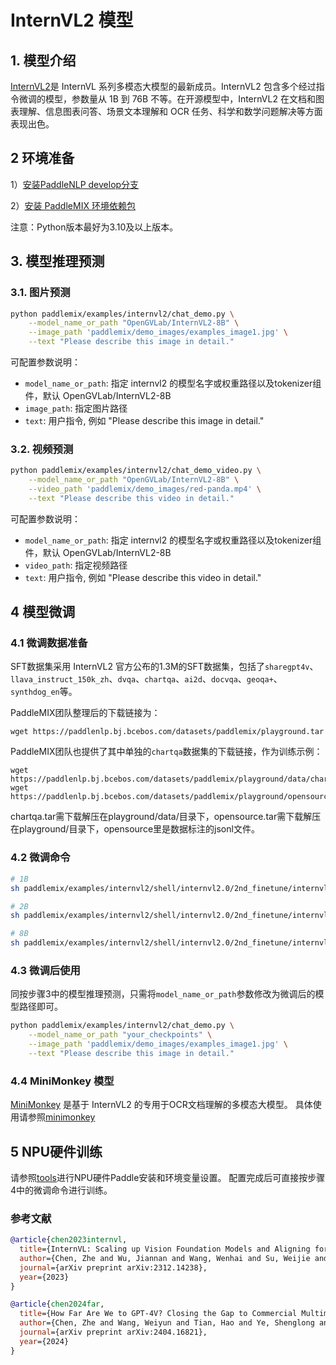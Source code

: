# InternVL2 模型

## 1. 模型介绍

[InternVL2](https://internvl.github.io/blog/2024-07-02-InternVL-2.0/)是 InternVL 系列多模态大模型的最新成员。InternVL2 包含多个经过指令微调的模型，参数量从 1B 到 76B 不等。在开源模型中，InternVL2 在文档和图表理解、信息图表问答、场景文本理解和 OCR 任务、科学和数学问题解决等方面表现出色。

## 2 环境准备

1）[安装PaddleNLP develop分支](https://github.com/PaddlePaddle/PaddleNLP?tab=readme-ov-file#%E5%AE%89%E8%A3%85)

2）[安装 PaddleMIX 环境依赖包](https://github.com/PaddlePaddle/PaddleMIX/tree/b4f97ff859e1964c839fc5fab94f7ba63b1e5959?tab=readme-ov-file#%E5%AE%89%E8%A3%85)

注意：Python版本最好为3.10及以上版本。

## 3. 模型推理预测

### 3.1. 图片预测
```bash
python paddlemix/examples/internvl2/chat_demo.py \
    --model_name_or_path "OpenGVLab/InternVL2-8B" \
    --image_path 'paddlemix/demo_images/examples_image1.jpg' \
    --text "Please describe this image in detail."
```
可配置参数说明：
  * `model_name_or_path`: 指定 internvl2 的模型名字或权重路径以及tokenizer组件，默认 OpenGVLab/InternVL2-8B
  * `image_path`: 指定图片路径
  * `text`: 用户指令, 例如 "Please describe this image in detail."

### 3.2. 视频预测
```bash
python paddlemix/examples/internvl2/chat_demo_video.py \
    --model_name_or_path "OpenGVLab/InternVL2-8B" \
    --video_path 'paddlemix/demo_images/red-panda.mp4' \
    --text "Please describe this video in detail."
```
可配置参数说明：
  * `model_name_or_path`: 指定 internvl2 的模型名字或权重路径以及tokenizer组件，默认 OpenGVLab/InternVL2-8B
  * `video_path`: 指定视频路径
  * `text`: 用户指令, 例如 "Please describe this video in detail."


## 4 模型微调

### 4.1 微调数据准备

SFT数据集采用 InternVL2 官方公布的1.3M的SFT数据集，包括了`sharegpt4v`、`llava_instruct_150k_zh`、`dvqa`、`chartqa`、`ai2d`、`docvqa`、`geoqa+`、`synthdog_en`等。

PaddleMIX团队整理后的下载链接为：
```
wget https://paddlenlp.bj.bcebos.com/datasets/paddlemix/playground.tar
```

PaddleMIX团队也提供了其中单独的`chartqa`数据集的下载链接，作为训练示例：
```
wget https://paddlenlp.bj.bcebos.com/datasets/paddlemix/playground/data/chartqa.tar
wget https://paddlenlp.bj.bcebos.com/datasets/paddlemix/playground/opensource.tar
```
chartqa.tar需下载解压在playground/data/目录下，opensource.tar需下载解压在playground/目录下，opensource里是数据标注的jsonl文件。

### 4.2 微调命令

```bash
# 1B
sh paddlemix/examples/internvl2/shell/internvl2.0/2nd_finetune/internvl2_1b_qwen2_0_5b_dynamic_res_2nd_finetune_full.sh

# 2B
sh paddlemix/examples/internvl2/shell/internvl2.0/2nd_finetune/internvl2_2b_internlm2_1_8b_dynamic_res_2nd_finetune_full.sh

# 8B
sh paddlemix/examples/internvl2/shell/internvl2.0/2nd_finetune/internvl2_8b_internlm2_7b_dynamic_res_2nd_finetune_full.sh
```

### 4.3 微调后使用

同按步骤3中的模型推理预测，只需将`model_name_or_path`参数修改为微调后的模型路径即可。

```bash
python paddlemix/examples/internvl2/chat_demo.py \
    --model_name_or_path "your_checkpoints" \
    --image_path 'paddlemix/demo_images/examples_image1.jpg' \
    --text "Please describe this image in detail."
```

### 4.4 MiniMonkey 模型

[MiniMonkey](https://github.com/Yuliang-Liu/Monkey/blob/main/project/mini_monkey/) 是基于 InternVL2 的专用于OCR文档理解的多模态大模型。
具体使用请参照[minimonkey](../minimonkey/)


## 5 NPU硬件训练
请参照[tools](../../tools/README.md)进行NPU硬件Paddle安装和环境变量设置。
配置完成后可直接按步骤4中的微调命令进行训练。


### 参考文献
```BibTeX
@article{chen2023internvl,
  title={InternVL: Scaling up Vision Foundation Models and Aligning for Generic Visual-Linguistic Tasks},
  author={Chen, Zhe and Wu, Jiannan and Wang, Wenhai and Su, Weijie and Chen, Guo and Xing, Sen and Zhong, Muyan and Zhang, Qinglong and Zhu, Xizhou and Lu, Lewei and Li, Bin and Luo, Ping and Lu, Tong and Qiao, Yu and Dai, Jifeng},
  journal={arXiv preprint arXiv:2312.14238},
  year={2023}
}

@article{chen2024far,
  title={How Far Are We to GPT-4V? Closing the Gap to Commercial Multimodal Models with Open-Source Suites},
  author={Chen, Zhe and Wang, Weiyun and Tian, Hao and Ye, Shenglong and Gao, Zhangwei and Cui, Erfei and Tong, Wenwen and Hu, Kongzhi and Luo, Jiapeng and Ma, Zheng and others},
  journal={arXiv preprint arXiv:2404.16821},
  year={2024}
}
```
